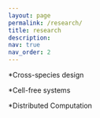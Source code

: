 ```yaml
---
layout: page
permalink: /research/
title: research
description:
nav: true
nav_order: 2
---
```


*Cross-species design

*Cell-free systems 

*Distributed Computation
